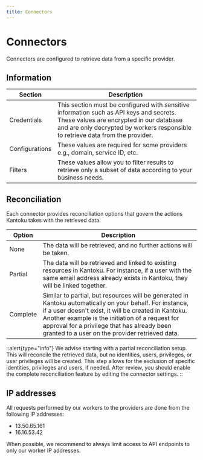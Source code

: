 ```yaml
---
title: Connectors
---
```


# Connectors

Connectors are configured to retrieve data from a specific provider.

## Information

|Section|Description|
|---|---|
| Credentials | This section must be configured with sensitive information such as API keys and secrets. These values are encrypted in our database and are only decrypted by workers responsible to retrieve data from the provider. |
| Configurations | These values are required for some providers e.g., domain, service ID, etc. |
| Filters | These values allow you to filter results to retrieve only a subset of data according to your business needs. |

## Reconciliation

Each connector provides reconciliation options that govern the actions Kantoku takes with the retrieved data.

|Option|Description|
|---|---|
| None | The data will be retrieved, and no further actions will be taken. |
| Partial | The data will be retrieved and linked to existing resources in Kantoku. For instance, if a user with the same email address already exists in Kantoku, they will be linked together. |
| Complete | Similar to partial, but resources will be generated in Kantoku automatically on your behalf. For instance, if a user doesn't exist, it will be created in Kantoku. Another example is the initiation of a request for approval for a privilege that has already been granted to a user on the provider retrieved data. |

::alert{type="info"}
We advise starting with a partial reconciliation setup. This will reconcile the retrieved data, but no identities, users, privileges, or user privileges will be created. This step allows for the exclusion of specific identities, privileges and users, if needed. After review, you should enable the complete reconciliation feature by editing the connector settings.
::

## IP addresses

All requests performed by our workers to the providers are done from the following IP addresses:

- 13.50.65.161
- 16.16.53.42

When possible, we recommend to always limit access to API endpoints to only our worker IP addresses.